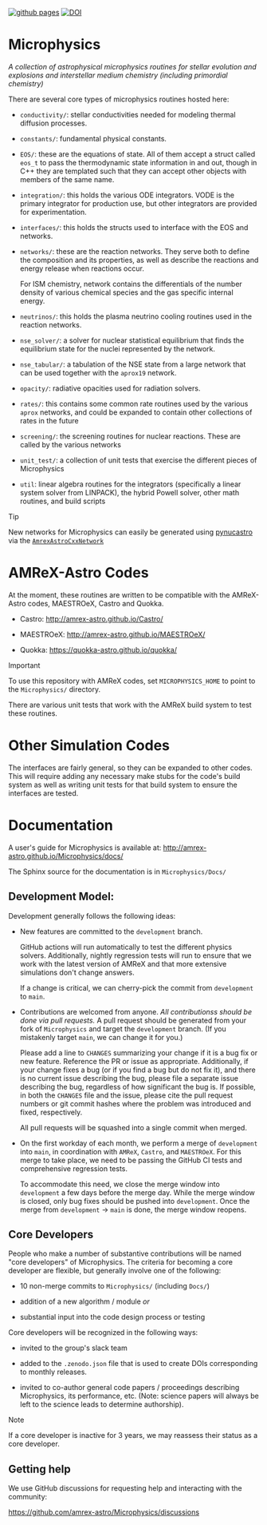 [![github pages](https://github.com/AMReX-Astro/Microphysics/actions/workflows/gh-pages.yml/badge.svg)](https://github.com/AMReX-Astro/Microphysics/actions/workflows/gh-pages.yml)
[![DOI](https://zenodo.org/badge/33425497.svg)](https://zenodo.org/badge/latestdoi/33425497)

# Microphysics

*A collection of astrophysical microphysics routines for stellar
evolution and explosions and interstellar medium chemistry (including
primordial chemistry)*

There are several core types of microphysics routines hosted here:

* `conductivity/`: stellar conductivities needed for modeling thermal
  diffusion processes.

* `constants/`: fundamental physical constants.

* `EOS/`: these are the equations of state. All of them accept a struct
  called `eos_t` to pass the thermodynamic state information in
  and out, though in C++ they are templated such that they can accept
  other objects with members of the same name.

* `integration/`: this holds the various ODE integrators. VODE is the
  primary integrator for production use, but other integrators are provided
  for experimentation.

* `interfaces/`: this holds the structs used to interface with the
  EOS and networks.

* `networks/`: these are the reaction networks. They serve both to
  define the composition and its properties, as well as describe the
  reactions and energy release when reactions occur.

  For ISM chemistry, network contains the differentials of the number
  density of various chemical species and the gas specific internal
  energy.

* `neutrinos/`: this holds the plasma neutrino cooling routines used
  in the reaction networks.

* `nse_solver/`: a solver for nuclear statistical equilibrium that
  finds the equilibrium state for the nuclei represented by the
  network.

* `nse_tabular/`: a tabulation of the NSE state from a large network
  that can be used together with the `aprox19` network.

* `opacity/`: radiative opacities used for radiation solvers.

* `rates/`: this contains some common rate routines used by the
  various `aprox` networks, and could be expanded to contain other
  collections of rates in the future

* `screening/`: the screening routines for nuclear reactions. These
  are called by the various networks

* `unit_test/`: a collection of unit tests that exercise the different
  pieces of Microphysics

* `util`: linear algebra routines for the integrators (specifically a
  linear system solver from LINPACK), the hybrid Powell solver, other
  math routines, and build scripts

> [!TIP]
> New networks for Microphysics can easily be generated using
> [pynucastro](https://pynucastro.github.io/pynucastro/) via the
> [`AmrexAstroCxxNetwork`](https://pynucastro.github.io/pynucastro/amrex-astro-cxx-networks.html)


# AMReX-Astro Codes

At the moment, these routines are written to be compatible with
the AMReX-Astro codes, MAESTROeX, Castro and Quokka.

* Castro: http://amrex-astro.github.io/Castro/

* MAESTROeX: http://amrex-astro.github.io/MAESTROeX/

* Quokka: https://quokka-astro.github.io/quokka/

> [!IMPORTANT]
> To use this repository with AMReX codes, set `MICROPHYSICS_HOME` to
> point to the `Microphysics/` directory.

There are various unit tests that work with the AMReX build system to
test these routines.


# Other Simulation Codes

The interfaces are fairly general, so they can be expanded to other
codes. This will require adding any necessary make stubs for the
code's build system as well as writing unit tests for that build
system to ensure the interfaces are tested.


# Documentation

A user's guide for Microphysics is available at:
http://amrex-astro.github.io/Microphysics/docs/

The Sphinx source for the documentation is in `Microphysics/Docs/`

## Development Model:

Development generally follows the following ideas:

  * New features are committed to the `development` branch.

    GitHub actions will run automatically to test the different
    physics solvers.  Additionally, nightly regression tests will
    run to ensure that we work with the latest version of AMReX
    and that more extensive simulations don't change answers.

    If a change is critical, we can cherry-pick the commit from
    `development` to `main`.

  * Contributions are welcomed from anyone. *All contributionss should
    be done via pull requests.* A pull request should be generated
    from your fork of `Microphysics` and target the `development`
    branch. (If you mistakenly target `main`, we can change it for
    you.)

    Please add a line to `CHANGES` summarizing your change if it
    is a bug fix or new feature. Reference the PR or issue as
    appropriate. Additionally, if your change fixes a bug (or if
    you find a bug but do not fix it), and there is no current
    issue describing the bug, please file a separate issue describing
    the bug, regardless of how significant the bug is. If possible,
    in both the `CHANGES` file and the issue, please cite the pull
    request numbers or git commit hashes where the problem was
    introduced and fixed, respectively.

    All pull requests will be squashed into a single commit when
    merged.

  * On the first workday of each month, we perform a merge of
    `development` into `main`, in coordination with `AMReX`, `Castro`,
    and `MAESTROeX`.  For this merge to take place, we need to be
    passing the GitHub CI tests and comprehensive regression tests.

    To accommodate this need, we close the merge window into
    `development` a few days before the merge day. While the merge
    window is closed, only bug fixes should be pushed into
    `development`. Once the merge from `development` -> `main` is
    done, the merge window reopens.


## Core Developers

People who make a number of substantive contributions will be named
"core developers" of Microphysics. The criteria for
becoming a core developer are flexible, but generally involve one of
the following:

  * 10 non-merge commits to `Microphysics/` (including `Docs/`)

  * addition of a new algorithm / module  *or*

  * substantial input into the code design process or testing

Core developers will be recognized in the following ways:

  * invited to the group's slack team

  * added to the `.zenodo.json` file that is used to create
    DOIs corresponding to monthly releases.

  * invited to co-author general code papers / proceedings describing
    Microphysics, its performance, etc. (Note: science
    papers will always be left to the science leads to determine
    authorship).

> [!NOTE]
> If a core developer is inactive for 3 years, we may reassess their
> status as a core developer.


## Getting help

We use GitHub discussions for requesting help and interacting with the
community:

https://github.com/amrex-astro/Microphysics/discussions
